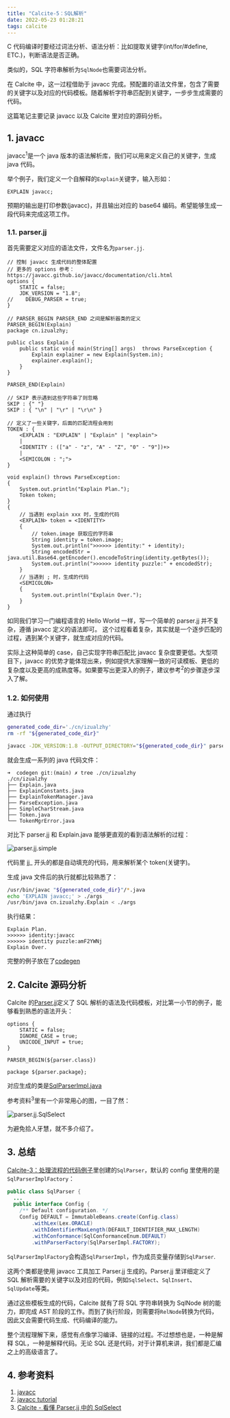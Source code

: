 ```yaml
---
title: "Calcite-5：SQL解析"
date: 2022-05-23 01:28:21
tags: calcite
---
```


C 代码编译时要经过词法分析、语法分析：比如提取关键字(int/for/#define, ETC.)，判断语法是否正确。

类似的，SQL 字符串解析为`SqlNode`也需要词法分析。

在 Calcite 中，这一过程借助于 javacc 完成。预配置的语法文件里，包含了需要的关键字以及对应的代码模板。随着解析字符串匹配到关键字，一步步生成需要的代码。

这篇笔记主要记录 javacc 以及 Calcite 里对应的源码分析。

## 1. javacc

javacc<sup>1</sup>是一个 java 版本的语法解析库，我们可以用来定义自己的关键字，生成 java 代码。

举个例子，我们定义一个自解释的`Explain`关键字，输入形如：

```
EXPLAIN javacc;
```

预期的输出是打印参数(javacc)，并且输出对应的 base64 编码。希望能够生成一段代码来完成这项工作。

### 1.1. parser.jj

首先需要定义对应的语法文件，文件名为`parser.jj`.

```
// 控制 javacc 生成代码的整体配置
// 更多的 options 参考：https://javacc.github.io/javacc/documentation/cli.html
options {
    STATIC = false;
    JDK_VERSION = "1.8";
//    DEBUG_PARSER = true;
}

// PARSER_BEGIN PARSER_END 之间是解析器类的定义
PARSER_BEGIN(Explain)
package cn.izualzhy;

public class Explain {
    public static void main(String[] args)  throws ParseException {
        Explain explainer = new Explain(System.in);
        explainer.explain();
    }
}

PARSER_END(Explain)

// SKIP 表示遇到这些字符串了则忽略
SKIP : {" "}
SKIP : { "\n" | "\r" | "\r\n" }

// 定义了一些关键字，后面的匹配流程会用到
TOKEN : {
    <EXPLAIN : "EXPLAIN" | "Explain" | "explain">
    |
    <IDENTITY : (["a" - "z", "A" - "Z", "0" - "9"])+>
    |
    <SEMICOLON : ";">
}

void explain() throws ParseException:
{
    System.out.println("Explain Plan.");
    Token token;
}
{
    // 当遇到 explain xxx 时，生成的代码
    <EXPLAIN> token = <IDENTITY>
    {
        // token.image 获取应的字符串
        String identity = token.image;
        System.out.println(">>>>>> identity:" + identity);
        String encodedStr = java.util.Base64.getEncoder().encodeToString(identity.getBytes());
        System.out.println(">>>>>> identity puzzle:" + encodedStr);
    }
    // 当遇到 ; 时，生成的代码
    <SEMICOLON>
    {
        System.out.println("Explain Over.");
    }
}
```

如同我们学习一门编程语言的 Hello World 一样，写一个简单的 parser.jj 并不复杂，遵循 javacc 定义的语法即可。
这个过程看着复杂，其实就是一个逐步匹配的过程，遇到某个关键字，就生成对应的代码。

实际上这种简单的 case，自己实现字符串匹配比 javacc 复杂度要更低。大型项目下，javacc 的优势才能体现出来，例如提供大家理解一致的可读模板、更低的复杂度以及更高的成熟度等。如果要写出更深入的例子，建议参考<sup>2</sup>的步骤逐步深入了解。

### 1.2. 如何使用

通过执行

```sh
generated_code_dir='./cn/izualzhy'
rm -rf "${generated_code_dir}"

javacc -JDK_VERSION:1.8 -OUTPUT_DIRECTORY="${generated_code_dir}" parser.jj
```

就会生成一系列的 java 代码文件：

```
➜  codegen git:(main) ✗ tree ./cn/izualzhy
./cn/izualzhy
├── Explain.java
├── ExplainConstants.java
├── ExplainTokenManager.java
├── ParseException.java
├── SimpleCharStream.java
├── Token.java
└── TokenMgrError.java
```

对比下 parser.jj 和 Explain.java 能够更直观的看到语法解析的过程：

![parser.jj.simple](/assets/images/calcite/calcite/parser.jj.simple.png)

代码里 jj_ 开头的都是自动填充的代码，用来解析某个 token(关键字)。

生成 java 文件后的执行就都比较熟悉了：

```sh
/usr/bin/javac "${generated_code_dir}"/*.java
echo 'EXPLAIN javacc;' > ./args
/usr/bin/java cn.izualzhy.Explain < ./args
```

执行结果：

```
Explain Plan.
>>>>>> identity:javacc
>>>>>> identity puzzle:amF2YWNj
Explain Over.
```

完整的例子放在了[codegen](https://github.com/izualzhy/BigData-Systems/tree/main/calcite/src/main/codegen)

## 2. Calcite 源码分析

Calcite 的[Parser.jj](https://github.com/apache/calcite/blob/main/core/src/main/codegen/templates/Parser.jj)定义了 SQL 解析的语法及代码模板，对比第一小节的例子，能够看到熟悉的语法开头：

```
options {
    STATIC = false;
    IGNORE_CASE = true;
    UNICODE_INPUT = true;
}

PARSER_BEGIN(${parser.class})

package ${parser.package};
```

对应生成的类是[SqlParserImpl.java](https://github.com/izualzhy/BigData-Systems/blob/main/calcite/src/main/resources/SqlParserImpl.java)

参考资料<sup>3</sup>里有一个非常用心的图，一目了然：

![parser.jj.SqlSelect](/assets/images/calcite/parser.jj.SqlSelect.png)

为避免拾人牙慧，就不多介绍了。

## 3. 总结

[Calcite-3：处理流程的代码例子](https://izualzhy.cn/calcite-example)里创建的`SqlParser`，默认的 config 里使用的是`SqlParserImplFactory`：

```java
public class SqlParser {
  ...
  public interface Config {
    /** Default configuration. */
    Config DEFAULT = ImmutableBeans.create(Config.class)
        .withLex(Lex.ORACLE)
        .withIdentifierMaxLength(DEFAULT_IDENTIFIER_MAX_LENGTH)
        .withConformance(SqlConformanceEnum.DEFAULT)
        .withParserFactory(SqlParserImpl.FACTORY);
```

`SqlParserImplFactory`会构造`SqlParserImpl`，作为成员变量存储到`SqlParser`.

这两个类都是使用 javacc 工具加工 Parser.jj 生成的。Parser.jj 里详细定义了 SQL 解析需要的关键字以及对应的代码，例如`SqlSelect`、`SqlInsert`、`SqlUpdate`等类。

通过这些模板生成的代码，Calcite 就有了将 SQL 字符串转换为 SqlNode 树的能力，即完成 AST 阶段的工作。而到了执行阶段，则需要将`RelNode`转换为代码，因此又会需要代码生成、代码编译的能力。

整个流程理解下来，感觉有点像学习编译、链接的过程。不过想想也是，一种是解释 SQL，一种是解释代码。无论 SQL 还是代码，对于计算机来讲，我们都是汇编之上的高级语言了。

## 4. 参考资料

1. [javacc](https://javacc.github.io/javacc/)
2. [javacc tutorial](https://www.cin.ufpe.br/~in1007/transparencias/MaterialApoio/javacc-tutorial.pdf)
3. [Calcite - 看懂 Parser.jj 中的 SqlSelect](https://cloud.tencent.com/developer/article/1824956)
